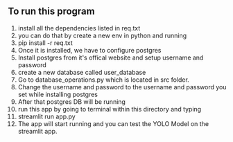 ## To run this program

1. install all the dependencies listed in req.txt
2. you can do that by create a new env in python and running
3. pip install -r req.txt
4. Once it is installed, we have to configure postgres
5. Install postgres from it's offical website and setup username and password
6. create a new database called user_database
7. Go to database_operations.py which is located in src folder.
8. Change the username and password to the username and password you set while installing postgres
9. After that postgres DB will be running
10. run this app by going to terminal within this directory and typing
11. streamlit run app.py
12. The app will start running and you can test the YOLO Model on the streamlit app.

